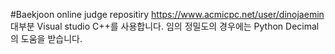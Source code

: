 #Baekjoon online judge repositiry
https://www.acmicpc.net/user/dinojaemin
<br>
대부분 Visual studio C++를 사용합니다. 임의 정밀도의 경우에는 Python Decimal의 도움을 받습니다. 
